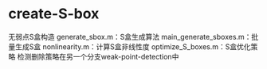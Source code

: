# create-S-box
无弱点S盒构造
generate_sbox.m：S盒生成算法
main_generate_sboxes.m：批量生成S盒
nonlinearity.m：计算S盒非线性度
optimize_S_boxes.m：S盒优化策略
检测删除策略在另一个分支weak-point-detection中

